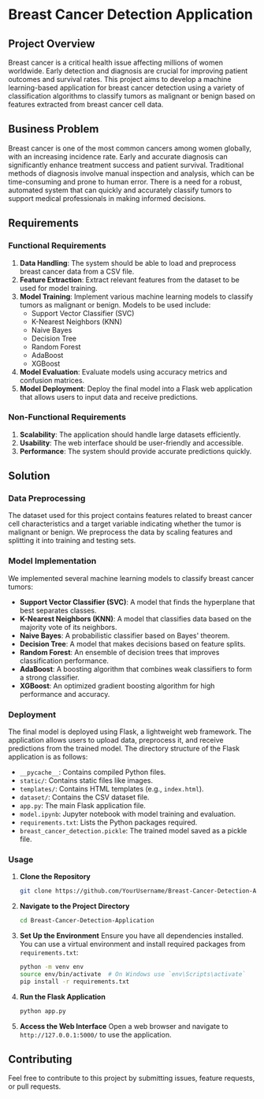 # Breast Cancer Detection Application

## Project Overview

Breast cancer is a critical health issue affecting millions of women worldwide. Early detection and diagnosis are crucial for improving patient outcomes and survival rates. This project aims to develop a machine learning-based application for breast cancer detection using a variety of classification algorithms to classify tumors as malignant or benign based on features extracted from breast cancer cell data.

## Business Problem

Breast cancer is one of the most common cancers among women globally, with an increasing incidence rate. Early and accurate diagnosis can significantly enhance treatment success and patient survival. Traditional methods of diagnosis involve manual inspection and analysis, which can be time-consuming and prone to human error. There is a need for a robust, automated system that can quickly and accurately classify tumors to support medical professionals in making informed decisions.

## Requirements

### Functional Requirements
1. **Data Handling**: The system should be able to load and preprocess breast cancer data from a CSV file.
2. **Feature Extraction**: Extract relevant features from the dataset to be used for model training.
3. **Model Training**: Implement various machine learning models to classify tumors as malignant or benign. Models to be used include:
   - Support Vector Classifier (SVC)
   - K-Nearest Neighbors (KNN)
   - Naive Bayes
   - Decision Tree
   - Random Forest
   - AdaBoost
   - XGBoost
4. **Model Evaluation**: Evaluate models using accuracy metrics and confusion matrices.
5. **Model Deployment**: Deploy the final model into a Flask web application that allows users to input data and receive predictions.

### Non-Functional Requirements
1. **Scalability**: The application should handle large datasets efficiently.
2. **Usability**: The web interface should be user-friendly and accessible.
3. **Performance**: The system should provide accurate predictions quickly.

## Solution

### Data Preprocessing
The dataset used for this project contains features related to breast cancer cell characteristics and a target variable indicating whether the tumor is malignant or benign. We preprocess the data by scaling features and splitting it into training and testing sets.

### Model Implementation
We implemented several machine learning models to classify breast cancer tumors:
- **Support Vector Classifier (SVC)**: A model that finds the hyperplane that best separates classes.
- **K-Nearest Neighbors (KNN)**: A model that classifies data based on the majority vote of its neighbors.
- **Naive Bayes**: A probabilistic classifier based on Bayes' theorem.
- **Decision Tree**: A model that makes decisions based on feature splits.
- **Random Forest**: An ensemble of decision trees that improves classification performance.
- **AdaBoost**: A boosting algorithm that combines weak classifiers to form a strong classifier.
- **XGBoost**: An optimized gradient boosting algorithm for high performance and accuracy.

### Deployment
The final model is deployed using Flask, a lightweight web framework. The application allows users to upload data, preprocess it, and receive predictions from the trained model. The directory structure of the Flask application is as follows:
- `__pycache__`: Contains compiled Python files.
- `static/`: Contains static files like images.
- `templates/`: Contains HTML templates (e.g., `index.html`).
- `dataset/`: Contains the CSV dataset file.
- `app.py`: The main Flask application file.
- `model.ipynb`: Jupyter notebook with model training and evaluation.
- `requirements.txt`: Lists the Python packages required.
- `breast_cancer_detection.pickle`: The trained model saved as a pickle file.

### Usage

1. **Clone the Repository**
   ```bash
   git clone https://github.com/YourUsername/Breast-Cancer-Detection-Application.git
   ```

2. **Navigate to the Project Directory**
   ```bash
   cd Breast-Cancer-Detection-Application
   ```

3. **Set Up the Environment**
   Ensure you have all dependencies installed. You can use a virtual environment and install required packages from `requirements.txt`:
   ```bash
   python -m venv env
   source env/bin/activate  # On Windows use `env\Scripts\activate`
   pip install -r requirements.txt
   ```

4. **Run the Flask Application**
   ```bash
   python app.py
   ```

5. **Access the Web Interface**
   Open a web browser and navigate to `http://127.0.0.1:5000/` to use the application.

## Contributing

Feel free to contribute to this project by submitting issues, feature requests, or pull requests.
